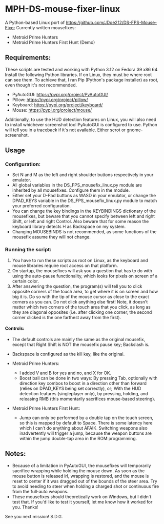 # MPH-DS-mouse-fixer-linux
A Python-based Linux port of https://github.com/JDoe212/DS-FPS-Mouse-Fixer
Currently written mousefixes:
- Metroid Prime Hunters
- Metroid Prime Hunters First Hunt (Demo)

## Requirements:
These scripts are tested and working with Python 3.12 on Fedora 39 x86 64.
Install the following Python libraries. If on Linux, they must be where root can see them. To achieve that, I ran Pip (Python's package installer) as root, even though it's not recommended.
- PyAutoGUI: https://pypi.org/project/PyAutoGUI/
- Pillow: https://pypi.org/project/pillow/
- Keyboard: https://pypi.org/project/keyboard/
- Mouse: https://pypi.org/project/mouse/

Additionally, to use the HUD detection features on Linux, you will also need to install whichever screenshot tool PyAutoGUI is configured to use. Python will tell you in a traceback if it's not available. Either scrot or gnome-screenshot.

## Usage
### Configuration:
- Set N and M as the left and right shoulder buttons respectively in your emulator.
- All global variables in the DS_FPS_mousefix_linux.py module are inherited by all mousefixes. Configure them in the module.
- Either set your D-Pad buttons as WASD in your emulator, or change the DPAD_KEYS variable in the DS_FPS_mousefix_linux.py module to match your preferred configuration.
- You can change the key bindings in the KEYBINDINGS dictionary of the mousefixes, but beware that you cannot specify between left and right Shift, or left and right Control. Also beware that for some reason the keyboard library detects H as Backspace on my system.
- Changing MOUSEBINDS is not recommended, as some functions of the mousefix assume they will not change.

### Running the script:
1. You have to run these scripts as root on Linux, as the keyboard and mouse libraries require root access on that platform.
2. On startup, the mousefixes will ask you a question that has to do with using the auto-pause functionality, which looks for pixels on screen of a certain color.
3. After answering the question, the program(s) will tell you to click opposite corners of the touch area, to get where it is on screen and how big it is. Do so with the tip of the mouse cursor as close to the exact corners as you can. Do not click anything else first! Note, it doesn't matter which two corners of the touch area that you click, as long as they are diagonal opposites (i.e. after clicking one corner, the second corner clicked is the one farthest away from the first).
#### Controls:
- The default controls are mainly the same as the original mousefix, except that Right Shift is NOT the mousefix pause key; Backslash is.
- Backspace is configured as the kill key, like the original.

- Metroid Prime Hunters:
    - I added V and B for yes and no, and X for OK.
    - Boost ball can be done in two ways: By pressing Tab, optionally with direction key combos to boost in a direction other than forward (relies on DPAD_KEYS being set correctly), or; With the HUD detection features (singleplayer only), by pressing, holding, and releasing RMB (this momentarily sacrifices mouse-based steering).
- Metroid Prime Hunters First Hunt:
    - Jump can only be performed by a double tap on the touch screen, so this is mapped by default to Space. There is some latency here which I can't do anything about AFAIK. Switching weapons also inadvertently will trigger a jump, because the weapon buttons are within the jump double-tap area in the ROM programming.


## Notes:
- Because of a limitation in PyAutoGUI, the mousefixes will temporarily sacrifice wrapping while holding the mouse down. As soon as the mouse button is released irl, wrapping is restored, and the mouse is reset to center if it was dragged out of the bounds of the steer area. Try to avoid needing to steer when holding a charged shot or continuous fire from the full-auto weapons.
- These mousefixes should theoretically work on Windows, but I didn't test that. If you'd like to test it yourself, let me know how it worked for you. Thanks!

See you next mission! S.D.G.
